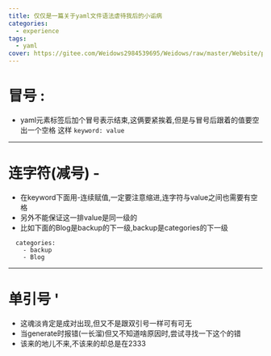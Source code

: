 ```yaml
---
title: 仅仅是一篇关于yaml文件语法虐待我后的小诟病
categories: 
  - experience
tags: 
  - yaml
cover: https://gitee.com/Weidows2984539695/Weidows/raw/master/Website/public/images/post/yaml-experience.jpg
---
```

<!--
 * @Author: Weidows
 * @Date: 2020-08-25 00:44:40
 * @LastEditors: Weidows
 * @LastEditTime: 2020-08-26 22:11:26
 * @FilePath: \Weidows\Website\source\_posts\experience\yaml-experience.md
-->
# 冒号 :
  * yaml元素标签后加个冒号表示结束,这俩要紧挨着,但是与冒号后跟着的值要空出一个空格
  这样 `keyword: value`
---

# 连字符(减号) -
  * 在keyword下面用-连续赋值,一定要注意缩进,连字符与value之间也需要有空格
  * 另外不能保证这一排value是同一级的
  * 比如下面的Blog是backup的下一级,backup是categories的下一级
  ```
    categories: 
      - backup
      - Blog
  ```
---

# 单引号 '
  * 这魂淡肯定是成对出现,但又不是跟双引号一样可有可无
  * 当generate时报错(一长溜)但又不知道啥原因时,尝试寻找一下这个的错
  * 该来的地儿不来,不该来的却总是在2333